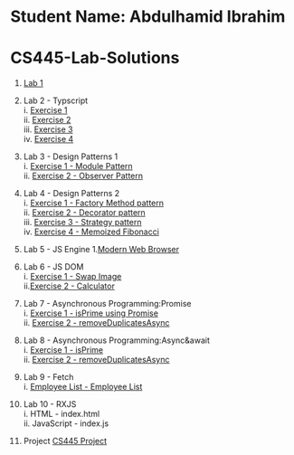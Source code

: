 # Student Name: Abdulhamid Ibrahim
# CS445-Lab-Solutions
 1. [Lab 1](https://github.com/Hamid8542/cs445-lab-solutions/blob/main/Lab%201/Lab-1%20Solutions.pdf)<br>
 2. Lab 2 - Typscript <br>
     i. [Exercise 1](https://github.com/Hamid8542/cs445-lab-solutions/blob/main/Lab%202%20-%20Typescript/Exercise1.ts) <br>
     ii. [Exercise 2](https://github.com/Hamid8542/cs445-lab-solutions/blob/main/Lab%202%20-%20Typescript/Exercise2.ts) <br>
     iii. [Exercise 3](https://github.com/Hamid8542/cs445-lab-solutions/blob/main/Lab%202%20-%20Typescript/Exercise3.ts) <br>
     iv. [Exercise 4](https://github.com/Hamid8542/cs445-lab-solutions/blob/main/Lab%202%20-%20Typescript/Exercise4.ts) <br>
3. Lab 3 - Design Patterns 1 <br>
     i. [Exercise 1 - Module Pattern](https://github.com/Hamid8542/cs445-lab-solutions/blob/main/Lab%203%20Design%20Pattern%201/Exercise01.js)  <br>
     ii. [Exercise 2 - Observer Pattern](https://github.com/Hamid8542/cs445-lab-solutions/blob/main/Lab%203%20Design%20Pattern%201/Exercise02.js)  <br>
4. Lab 4 - Design Patterns 2 <br>
     i. [Exercise 1 - Factory Method pattern](https://github.com/Hamid8542/cs445-lab-solutions/blob/main/Lab%204%20Design%20Pattern%202/Exercise01.js) <br>
     ii. [Exercise 2 - Decorator pattern](https://github.com/Hamid8542/cs445-lab-solutions/blob/main/Lab%204%20Design%20Pattern%202/Exercise02.js) <br>
     iii. [Exercise 3 - Strategy pattern](https://github.com/Hamid8542/cs445-lab-solutions/blob/main/Lab%204%20Design%20Pattern%202/Exercise03.js)<br>
     iv. [Exercise 4 - Memoized Fibonacci](https://github.com/Hamid8542/cs445-lab-solutions/blob/main/Lab%204%20Design%20Pattern%202/Exercise04.js) <br>
5. Lab 5 - JS Engine
     1.[Modern Web Browser](https://github.com/Hamid8542/cs445-lab-solutions/blob/main/Lab%205%20Modern%20Web%20Browser/Lab2%20Modern%20Web%20Browser%20and%20JS%20Engine.pdf)
6. Lab 6 - JS DOM <br>
     i. [Exercise 1 - Swap Image](https://hamid8542.github.io/cs315/Swap.html) <br>
     ii.[Exercise 2 - Calculator](https://hamid8542.github.io/cs315/calculator.html) <br>
7. Lab 7 - Asynchronous Programming:Promise <br>
     i. [Exercise 1 - isPrime using Promise](https://github.com/Hamid8542/cs445-lab-solutions/blob/main/Lab%207%20-%20Intro%20to%20Asynchronous%20programming%20%26%20Promise/isPrimePromise.js) <br>
    ii. [Exercise 2 - removeDuplicatesAsync](https://github.com/Hamid8542/cs445-lab-solutions/blob/main/Lab%207%20-%20Intro%20to%20Asynchronous%20programming%20%26%20Promise/removeDuplicates.js) <br>
8. Lab 8 - Asynchronous Programming:Async&await <br>
     i. [Exercise 1 - isPrime](https://github.com/Hamid8542/cs445-lab-solutions/blob/main/Lab%208%20-%20async%26await/isPrimeAsync.js) <br>
     ii. [Exercise 2 - removeDuplicatesAsync](https://github.com/Hamid8542/cs445-lab-solutions/blob/main/Lab%208%20-%20async%26await/removeDuplicateAsync.js) <br>
9. Lab 9 - Fetch <br>
     i. [Employee List - Employee List](https://hamid8542.github.io/cs315/employee.html) <br>

10. Lab 10 - RXJS <br>
     i. HTML - index.html <br>
     ii. JavaScript - index.js <br>
11. Project [CS445 Project](https://github.com/Hamid8542/cs445-lab-solutions/tree/main/CS445-Project) <br>